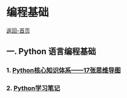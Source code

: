 # 编程基础

[返回-首页](../README.md)

## 一. Python 语言编程基础

### 1. [Python核心知识体系——17张思维导图](17MindMap.md)

### 2. [Python学习笔记]()



